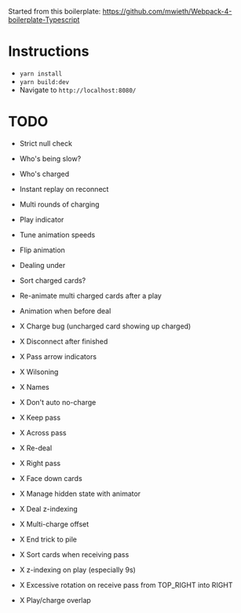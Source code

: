 Started from this boilerplate: https://github.com/mwieth/Webpack-4-boilerplate-Typescript

# Instructions

- `yarn install`
- `yarn build:dev`
- Navigate to `http://localhost:8080/`

# TODO

- Strict null check
- Who's being slow?
- Who's charged

- Instant replay on reconnect

- Multi rounds of charging
- Play indicator
- Tune animation speeds
- Flip animation
- Dealing under
- Sort charged cards?
- Re-animate multi charged cards after a play
- Animation when before deal

- X Charge bug (uncharged card showing up charged)
- X Disconnect after finished
- X Pass arrow indicators
- X Wilsoning
- X Names
- X Don't auto no-charge
- X Keep pass
- X Across pass
- X Re-deal
- X Right pass
- X Face down cards
- X Manage hidden state with animator
- X Deal z-indexing
- X Multi-charge offset
- X End trick to pile
- X Sort cards when receiving pass
- X z-indexing on play (especially 9s)
- X Excessive rotation on receive pass from TOP_RIGHT into RIGHT
- X Play/charge overlap
